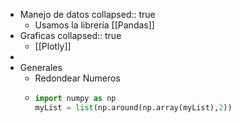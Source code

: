 - Manejo de datos
  collapsed:: true
	- Usamos la librería [[Pandas]]
- Graficas
  collapsed:: true
	- [[Plotly]]
-
- Generales
	- Redondear Numeros
	- ```python
	  import numpy as np
	  myList = list(np.around(np.array(myList),2))
	  ```